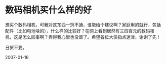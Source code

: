 # 数码相机买什么样的好

想买个数码相机，可我对这东西一窍不通，谁能给个建议啊？家庭用的就行，包括配件（比如电池啥的），什么样的比较好？在网上看到居然有三四百元的数码相机，这是怎么回事啊？弄得我心里也没谱了。希望各位大侠指点迷津，谢谢了先！


日货不要。




2007-01-16